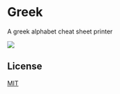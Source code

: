 # Greek

A greek alphabet cheat sheet printer

![](https://user-images.githubusercontent.com/33803413/80824282-68794500-8bde-11ea-90e6-1a97e45d718b.png)

## License

[MIT](https://github.com/wadiim/greek/blob/master/LICENSE)
